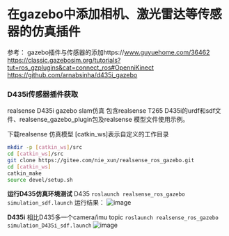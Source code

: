 # 在gazebo中添加相机、激光雷达等传感器的仿真插件

参考：
gazebo插件与传感器的添加https://www.guyuehome.com/36462
<br>
https://classic.gazebosim.org/tutorials?tut=ros_gzplugins&cat=connect_ros#OpenniKinect
<br>
https://github.com/arnabsinha/d435i_gazebo
<br>

### D435i传感器插件获取
realsense D435i gazebo slam仿真
包含realsense T265 D435i的urdf和sdf文件、realsense_gazebo_plugin包及realsense 模型文件使用示例。

下载realsense 仿真模型
[catkin_ws]表示自定义的工作目录

```bash
mkdir -p [catkin_ws]/src
cd [catkin_ws]/src
git clone https://gitee.com/nie_xun/realsense_ros_gazebo.git
cd [catkin_ws]
catkin_make
source devel/setup.sh
```
**运行D435仿真环境测试**
D435
`roslaunch realsense_ros_gazebo simulation_sdf.launch`
运行结果：
![image](https://github.com/Luyao0LIU/ROS_Tutorials/assets/128677149/a038a823-8050-4a97-9b3c-5466e4b3cd6d)

**D435i**
相比D435多一个camera/imu topic
`roslaunch realsense_ros_gazebo simulation_D435i_sdf.launch`
![image](https://github.com/Luyao0LIU/ROS_Tutorials/assets/128677149/bda6b192-9c4c-4758-bbd1-51a1ca0e838b)







